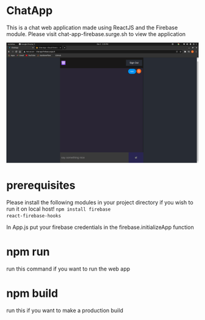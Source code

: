 # ChatApp

This is a chat web application made using ReactJS and the Firebase module. Please visit chat-app-firebase.surge.sh to view the application

![](images/screenshot.png)

# prerequisites
Please install the following modules in your project directory if you wish to run it on local host!
<code>npm install firebase react-firebase-hooks</code>

In App.js put your firebase credentials in the firebase.initializeApp function

# npm run
run this command if you want to run the web app

# npm build
run this if you want to make a production build
